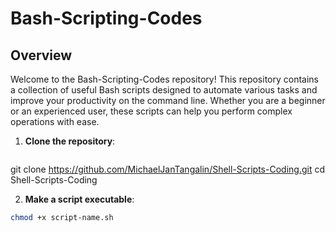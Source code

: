 # Bash-Scripting-Codes

## Overview
Welcome to the Bash-Scripting-Codes repository! This repository contains a collection of useful Bash scripts designed to automate various tasks and improve your productivity on the command line. Whether you are a beginner or an experienced user, these scripts can help you perform complex operations with ease.

1. **Clone the repository**:
   ```bash
git clone https://github.com/MichaelJanTangalin/Shell-Scripts-Coding.git
cd Shell-Scripts-Coding

2. **Make a script executable**:
  ```bash
chmod +x script-name.sh
